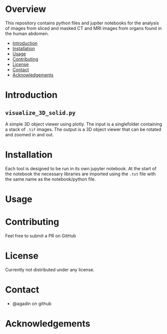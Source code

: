 
# Overview
This repository contains python files and jupiter notebooks for the analysis of images from sliced and masked CT and MRI images from organs found in the human abdomen. 

* [Introduction](#introduction)
* [Installation](#installation)
* [Usage](#usage)
* [Contributing](#contributing)
* [License](#license)
* [Contact](#contact)
* [Acknowledgements](#acknowledgements)

# Introduction

## `visualize_3D_solid.py`
A simple 3D object viewer using plotly. The input is a singlefolder containing a stack of `.tif` images. The output is a 3D object viewer that can be rotated and zoomed in and out. 


# Installation
Each tool is designed to be run in its own jupyter notebook. At the start of the notebook the necessary libraries are imported using the `.txt` file with the same name as the notebook/python file.

# Usage

# Contributing
Feel free to submit a PR on GitHub

# License
Currently not distributed under any license.

# Contact
* @agadin on github

# Acknowledgements
